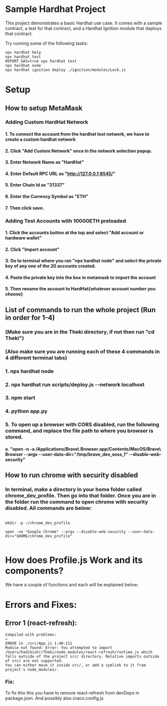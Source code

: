 # Sample Hardhat Project

This project demonstrates a basic Hardhat use case. It comes with a sample contract, a test for that contract, and a Hardhat Ignition module that deploys that contract.

Try running some of the following tasks:

```shell
npx hardhat help
npx hardhat test
REPORT_GAS=true npx hardhat test
npx hardhat node
npx hardhat ignition deploy ./ignition/modules/Lock.js
```

# Setup

## How to setup MetaMask

### Adding Custom HardHat Network 
#### 1. To connect the account from the hardhat test network, we have to create a custom hardhat network
#### 2. Click "Add Custom Network" once in the network selection popup. 
#### 3. Enter Network Name as "HardHat"
#### 4. Enter Default RPC URL as "http://127.0.0.1:8545/"
#### 5. Enter Chain Id as "31337"
#### 6. Enter the Currency Symbol as "ETH"
#### 7. Then click save. 

### Adding Test Accounts with 10000ETH preloaded
#### 1. Click the accounts button at the top and select "Add account or hardware wallet"
#### 2. Click "Import account"
#### 3. Go to terminal where you ran "npx hardhat node" and select the private key of any one of the 20 accounts created. 
#### 4. Paste the private key into the box in metamask to import the account
#### 5. Then rename the account to HardHat{whatever account number you choose}


## List of commands to run the whole project (Run in order for 1-4)

### (Make sure you are in the Theki directory, if not then run "cd Theki")
### (Also make sure you are running each of these 4 commands in 4 different terminal tabs)
### 1. npx hardhat node
### 2. npx hardhat run scripts/deploy.js --network localhost
### 3. npm start
### 4. python app.py
### 5. To open up a browser with CORS disabled, run the following command, and replace the file path to where you browser is stored. 
#### a. "open -n -a /Applications/Brave\ Browser.app/Contents/MacOS/Brave\ Browser --args --user-data-dir="/tmp/brave_dev_sess_1" --disable-web-security"


## How to run chrome with security disabled

### In terminal, make a directory in your home folder called chrome_dev_profile. Then go into that folder. Once you are in the folder run the command to open chrome with security disabled. All commands are below:

```shell

mkdir -p ~/chrome_dev_profile

open -na "Google Chrome" --args --disable-web-security --user-data-dir="$HOME/chrome_dev_profile"


```

# How does Profile.js Work and its components? 

We have a couple of functions and each will be explained below:


# Errors and Fixes:

## Error 1 (react-refresh):

```shell
Compiled with problems:
×
ERROR in ./src/App.js 1:40-111
Module not found: Error: You attempted to import /Users/hadibishr/Theki/node_modules/react-refresh/runtime.js which falls outside of the project src/ directory. Relative imports outside of src/ are not supported.
You can either move it inside src/, or add a symlink to it from project's node_modules/.
```

### Fix: 

To fix thix this you have to remove react-refresh from devDeps in package.json. And possibly also craco.config.js. 




